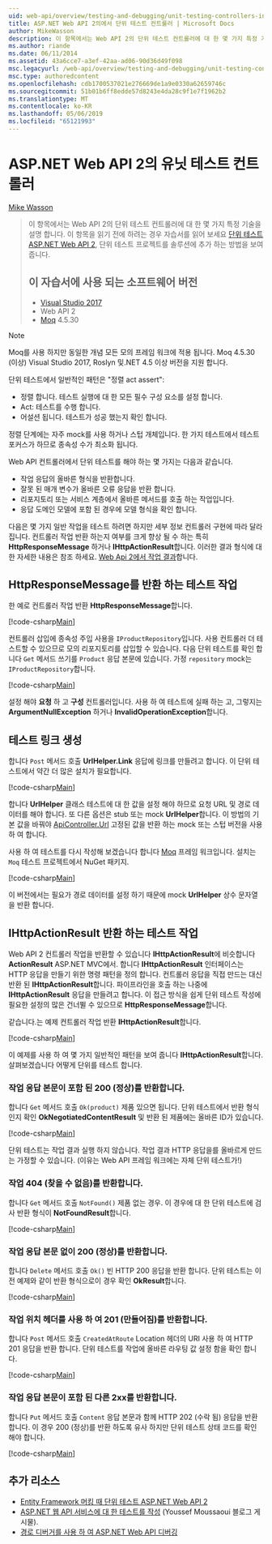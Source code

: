 ```yaml
---
uid: web-api/overview/testing-and-debugging/unit-testing-controllers-in-web-api
title: ASP.NET Web API 2의에서 단위 테스트 컨트롤러 | Microsoft Docs
author: MikeWasson
description: 이 항목에서는 Web API 2의 단위 테스트 컨트롤러에 대 한 몇 가지 특정 기술을 설명 합니다. 이 항목을 읽기 전에 자습서 단위를 읽기만 하는 것이 좋습니다는 중...
ms.author: riande
ms.date: 06/11/2014
ms.assetid: 43a6cce7-a3ef-42aa-ad06-90d36d49f098
msc.legacyurl: /web-api/overview/testing-and-debugging/unit-testing-controllers-in-web-api
msc.type: authoredcontent
ms.openlocfilehash: cdb1700537021e276669de1a9e0330a62659746c
ms.sourcegitcommit: 51b01b6ff8edde57d8243e4da28c9f1e7f1962b2
ms.translationtype: MT
ms.contentlocale: ko-KR
ms.lasthandoff: 05/06/2019
ms.locfileid: "65121993"
---
```

# <a name="unit-testing-controllers-in-aspnet-web-api-2"></a>ASP.NET Web API 2의 유닛 테스트 컨트롤러

[Mike Wasson](https://github.com/MikeWasson)

> 이 항목에서는 Web API 2의 단위 테스트 컨트롤러에 대 한 몇 가지 특정 기술을 설명 합니다. 이 항목을 읽기 전에 하려는 경우 자습서를 읽어 보세요 [단위 테스트 ASP.NET Web API 2](unit-testing-with-aspnet-web-api.md), 단위 테스트 프로젝트를 솔루션에 추가 하는 방법을 보여 줍니다.
>
> ## <a name="software-versions-used-in-the-tutorial"></a>이 자습서에 사용 되는 소프트웨어 버전
>
> - [Visual Studio 2017](https://visualstudio.microsoft.com/downloads/?utm_medium=microsoft&utm_source=docs.microsoft.com&utm_campaign=button+cta&utm_content=download+vs2017)
> - Web API 2
> - [Moq](https://github.com/Moq) 4.5.30

> [!NOTE]
> Moq를 사용 하지만 동일한 개념 모든 모의 프레임 워크에 적용 됩니다. Moq 4.5.30 (이상) Visual Studio 2017, Roslyn 및.NET 4.5 이상 버전을 지원 합니다.

단위 테스트에서 일반적인 패턴은 &quot;정렬 act assert&quot;:

- 정렬 합니다. 테스트 실행에 대 한 모든 필수 구성 요소를 설정 합니다.
- Act: 테스트를 수행 합니다.
- 어설션 됩니다. 테스트가 성공 했는지 확인 합니다.

정렬 단계에는 자주 mock를 사용 하거나 스텁 개체입니다. 한 가지 테스트에서 테스트 포커스가 하므로 종속성 수가 최소화 됩니다.

Web API 컨트롤러에서 단위 테스트를 해야 하는 몇 가지는 다음과 같습니다.

- 작업 응답의 올바른 형식을 반환합니다.
- 잘못 된 매개 변수가 올바른 오류 응답을 반환 합니다.
- 리포지토리 또는 서비스 계층에서 올바른 메서드를 호출 하는 작업입니다.
- 응답 도메인 모델에 포함 된 경우에 모델 형식을 확인 합니다.

다음은 몇 가지 일반 작업을 테스트 하려면 하지만 세부 정보 컨트롤러 구현에 따라 달라 집니다. 컨트롤러 작업 반환 하는지 여부를 크게 향상 될 수 하는 특히 **HttpResponseMessage** 하거나 **IHttpActionResult**합니다. 이러한 결과 형식에 대 한 자세한 내용은 참조 하세요. [Web Api 2에서 작업 결과](../getting-started-with-aspnet-web-api/action-results.md)합니다.

## <a name="testing-actions-that-return-httpresponsemessage"></a>HttpResponseMessage를 반환 하는 테스트 작업

한 예로 컨트롤러 작업 반환 **HttpResponseMessage**합니다.

[!code-csharp[Main](unit-testing-controllers-in-web-api/samples/sample1.cs)]

컨트롤러 삽입에 종속성 주입 사용을 `IProductRepository`입니다. 사용 컨트롤러 더 테스트할 수 있으므로 모의 리포지토리를 삽입할 수 있습니다. 다음 단위 테스트를 확인 합니다 `Get` 메서드 쓰기를 `Product` 응답 본문에 있습니다. 가정 `repository` mock는 `IProductRepository`합니다.

[!code-csharp[Main](unit-testing-controllers-in-web-api/samples/sample2.cs)]

설정 해야 **요청** 하 고 **구성** 컨트롤러입니다. 사용 하 여 테스트에 실패 하는 고, 그렇지는 **ArgumentNullException** 하거나 **InvalidOperationException**합니다.

## <a name="testing-link-generation"></a>테스트 링크 생성

합니다 `Post` 메서드 호출 **UrlHelper.Link** 응답에 링크를 만들려고 합니다. 이 단위 테스트에서 약간 더 많은 설치가 필요합니다.

[!code-csharp[Main](unit-testing-controllers-in-web-api/samples/sample3.cs)]

합니다 **UrlHelper** 클래스 테스트에 대 한 값을 설정 해야 하므로 요청 URL 및 경로 데이터를 해야 합니다. 또 다른 옵션은 stub 또는 mock **UrlHelper**합니다. 이 방법의 기본 값을 바꿔야 [ApiController.Url](https://msdn.microsoft.com/library/system.web.http.apicontroller.url.aspx) 고정된 값을 반환 하는 mock 또는 스텁 버전을 사용 하 여 합니다.

사용 하 여 테스트를 다시 작성해 보겠습니다 합니다 [Moq](https://github.com/Moq) 프레임 워크입니다. 설치는 `Moq` 테스트 프로젝트에서 NuGet 패키지.

[!code-csharp[Main](unit-testing-controllers-in-web-api/samples/sample4.cs)]

이 버전에서는 필요가 경로 데이터를 설정 하기 때문에 mock **UrlHelper** 상수 문자열을 반환 합니다.

## <a name="testing-actions-that-return-ihttpactionresult"></a>IHttpActionResult 반환 하는 테스트 작업

Web API 2 컨트롤러 작업을 반환할 수 있습니다 **IHttpActionResult**에 비슷합니다 **ActionResult** ASP.NET MVC에서. 합니다 **IHttpActionResult** 인터페이스는 HTTP 응답을 만들기 위한 명령 패턴을 정의 합니다. 컨트롤러 응답을 직접 만드는 대신 반환 된 **IHttpActionResult**합니다. 파이프라인을 호출 하는 나중에 **IHttpActionResult** 응답을 만들려고 합니다. 이 접근 방식을 쉽게 단위 테스트 작성에 필요한 설정의 많은 건너뛸 수 있으므로 **HttpResponseMessage**합니다.

같습니다.는 예제 컨트롤러 작업 반환 **IHttpActionResult**합니다.

[!code-csharp[Main](unit-testing-controllers-in-web-api/samples/sample5.cs)]

이 예제를 사용 하 여 몇 가지 일반적인 패턴을 보여 줍니다 **IHttpActionResult**합니다. 살펴보겠습니다 어떻게 단위를 테스트 합니다.

### <a name="action-returns-200-ok-with-a-response-body"></a>작업 응답 본문이 포함 된 200 (정상)를 반환합니다.

합니다 `Get` 메서드 호출 `Ok(product)` 제품 있으면 됩니다. 단위 테스트에서 반환 형식 인지 확인 **OkNegotiatedContentResult** 및 반환 된 제품에는 올바른 ID가 있습니다.

[!code-csharp[Main](unit-testing-controllers-in-web-api/samples/sample6.cs)]

단위 테스트는 작업 결과 실행 하지 않습니다. 작업 결과 HTTP 응답을를 올바르게 만드는 가정할 수 있습니다. (이유는 Web API 프레임 워크에는 자체 단위 테스트가!)

### <a name="action-returns-404-not-found"></a>작업 404 (찾을 수 없음)를 반환합니다.

합니다 `Get` 메서드 호출 `NotFound()` 제품 없는 경우. 이 경우에 대 한 단위 테스트에 검사 반환 형식이 **NotFoundResult**합니다.

[!code-csharp[Main](unit-testing-controllers-in-web-api/samples/sample7.cs)]

### <a name="action-returns-200-ok-with-no-response-body"></a>작업 응답 본문 없이 200 (정상)를 반환합니다.

합니다 `Delete` 메서드 호출 `Ok()` 빈 HTTP 200 응답을 반환 합니다. 단위 테스트는 이전 예제와 같이 반환 형식으로이 경우 확인 **OkResult**합니다.

[!code-csharp[Main](unit-testing-controllers-in-web-api/samples/sample8.cs)]

### <a name="action-returns-201-created-with-a-location-header"></a>작업 위치 헤더를 사용 하 여 201 (만들어짐)를 반환합니다.

합니다 `Post` 메서드 호출 `CreatedAtRoute` Location 헤더의 URI 사용 하 여 HTTP 201 응답을 반환 합니다. 단위 테스트를 작업에 올바른 라우팅 값 설정 함을 확인 합니다.

[!code-csharp[Main](unit-testing-controllers-in-web-api/samples/sample9.cs)]

### <a name="action-returns-another-2xx-with-a-response-body"></a>작업 응답 본문이 포함 된 다른 2xx를 반환합니다.

합니다 `Put` 메서드 호출 `Content` 응답 본문과 함께 HTTP 202 (수락 됨) 응답을 반환 합니다. 이 경우 200 (정상)를 반환 하도록 유사 하지만 단위 테스트 상태 코드를 확인 해야 합니다.

[!code-csharp[Main](unit-testing-controllers-in-web-api/samples/sample10.cs)]

## <a name="additional-resources"></a>추가 리소스

- [Entity Framework 머킹 때 단위 테스트 ASP.NET Web API 2](mocking-entity-framework-when-unit-testing-aspnet-web-api-2.md)
- [ASP.NET 웹 API 서비스에 대 한 테스트를 작성](https://blogs.msdn.com/b/youssefm/archive/2013/01/28/writing-tests-for-an-asp-net-webapi-service.aspx) (Youssef Moussaoui 블로그 게시물).
- [경로 디버거를 사용 하 여 ASP.NET Web API 디버깅](https://blogs.msdn.com/b/webdev/archive/2013/04/04/debugging-asp-net-web-api-with-route-debugger.aspx)

